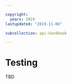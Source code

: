 ```yaml
---

copyright:
  years: 2019
lastupdated: "2019-11-06"

subcollection: api-handbook

---
```


# Testing

TBD